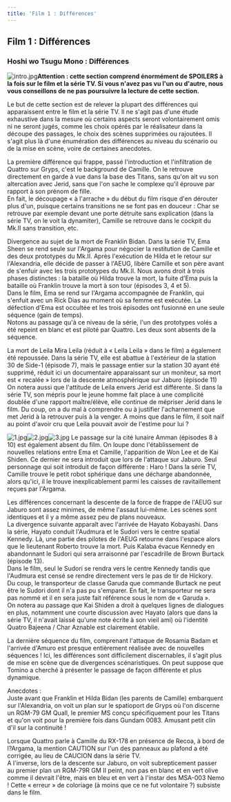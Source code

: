 ```yaml
---
title: 'Film 1 : Différences'
---
```


Film 1 : Différences
--------------------

### Hoshi wo Tsugu Mono : Différences


![intro.jpg](/images/stories/saga/zetagundam/images/film1/intro.jpg)**Attention : cette section comprend énormément de SPOILERS à la fois sur le film et la série TV. Si vous n'avez pas vu l'un ou d'autre, nous vous conseillons de ne pas poursuivre la lecture de cette section.**  
  
Le but de cette section est de relever la plupart des différences qui apparaissent entre le film et la série TV. Il ne s'agit pas d'une étude exhaustive dans la mesure où certains aspects seront volontairement omis ni ne seront jugés, comme les choix opérés par le réalisateur dans la découpe des passages, le choix des scènes supprimées ou rajoutées. Il s'agit plus là d'une énumération des différences au niveau du scénario ou de la mise en scène, voire de certaines anecdotes.  
  
La première différence qui frappe, passé l'introduction et l'infiltration de Quattro sur Gryps, c'est le background de Camille. On le retrouve directement en garde à vue dans la base des Titans, sans qu'on ait vu son altercation avec Jerid, sans que l'on sache le complexe qu'il éprouve par rapport à son prénom de fille.  
En fait, le découpage « à l'arrache » du début du film risque d'en dérouter plus d'un, puisque certains transitions ne se font pas en douceur : Char se retrouve par exemple devant une porte détruite sans explication (dans la série TV, on le voit la dynamiter), Camille se retrouve dans le cockpit du Mk.II sans transition, etc.  
  
Divergence au sujet de la mort de Franklin Bidan. Dans la série TV, Ema Sheen se rend seule sur l'Argama pour négocier la restitution de Camille et des deux prototypes du Mk.II. Après l'exécution de Hilda et le retour sur l'Alexandria, elle décide de passer à l'AEUG, libère Camille et son père avant de s'enfuir avec les trois prototypes du Mk.II. Nous avons droit à trois phases distinctes : la bataille où Hilda trouve la mort, la fuite d'Ema puis la bataille où Franklin trouve la mort à son tour (épisodes 3, 4 et 5).  
Dans le film, Ema se rend sur l'Argama accompagnée de Franklin, qui s'enfuit avec un Rick Dias au moment où sa femme est exécutée. La défection d'Ema est occultée et les trois épisodes ont fusionné en une seule séquence (gain de temps).  
Notons au passage qu'à ce niveau de la série, l'un des prototypes volés a été repeint en blanc et est piloté par Quattro. Les deux sont absents de la séquence.  
  
La mort de Leila Mira Leila (réduit à « Leila Leila » dans le film) a également été repoussée. Dans la série TV, elle est abattue à l'extérieur de la station 30 de Side-1 (épisode 7), mais le passage entier sur la station 30 ayant été supprimé, réduit ici un documentaire apparaissant sur un moniteur, sa mort est « recalée » lors de la descente atmosphérique sur Jaburo (épisode 11)  
On notera aussi que l'attitude de Leila envers Jerid est différente. Si dans la série TV, son mépris pour le jeune homme fait place à une complicité doublée d'une rapport maître/élève, elle continue de mépriser Jerid dans le film. Du coup, on a du mal à comprendre ou à justifier l'acharnement que met Jerid à la retrouver puis à la venger. A moins que dans le film, il soit naïf au point d'avoir cru que Leila pouvait avoir de l'estime pour lui ?


![1.jpg](/images/mini/images-stories-saga-zetagundam-images-film1-_tb_200x_1.jpg)![2.jpg](/images/mini/images-stories-saga-zetagundam-images-film1-_tb_200x_2.jpg)![3.jpg](/images/mini/images-stories-saga-zetagundam-images-film1-_tb_200x_3.jpg)
Le passage sur la cité lunaire Amman (épisodes 8 à 10) est également absent du film. On loupe donc l'établissement de nouvelles relations entre Ema et Camille, l'apparition de Won Lee et de Kai Shiden. Ce dernier ne sera introduit que lors de l'attaque sur Jaburo. Seul personnage qui soit introduit de façon différente : Haro ! Dans la série TV, Camille trouve le petit robot sphérique dans une décharge abandonnée, alors qu'ici, il le trouve inexplicablement parmi les caisses de ravitaillement reçues par l'Argama.  
  
Les différences concernant la descente de la force de frappe de l'AEUG sur Jaburo sont assez minimes, de même l'assaut lui-même. Les scènes sont identiques et il y a même assez peu de plans nouveaux.  
La divergence suivante apparaît avec l'arrivée de Hayato Kobayashi. Dans la série, Hayato conduit l'Audmura et le Sudori vers le centre spatial Kennedy. Là, une partie des pilotes de l'AEUG retourne dans l'espace alors que le lieutenant Roberto trouve la mort. Puis Kalaba évacue Kennedy en abandonnant le Sudori qui sera arraisonné par l'escadrille de Brown Burtack (épisode 13).  
Dans le film, seul le Sudori se rendra vers le centre Kennedy tandis que l'Audmura est censé se rendre directement vers le pas de tir de Hickory.  
Du coup, le transporteur de classe Garuda que commande Burtack ne peut être le Sudori dont il n'a pas pu s'emparer. En fait, le transporteur ne sera pas nommé et il en sera juste fait référence sous le nom de « Garuda ».  
On notera au passage que Kai Shiden a droit à quelques lignes de dialogues en plus, notamment une courte discussion avec Hayato (alors que dans la série TV, il n'avait laissé qu'une note écrite à son vieil ami) où l'identité Quatro Bajeena / Char Aznable est clairement établie.  
  
La dernière séquence du film, comprenant l'attaque de Rosamia Badam et l'arrivée d'Amuro est presque entièrement réalisée avec de nouvelles séquences ! Ici, les différences sont difficilement discernables, il s'agit plus de mise en scène que de divergences scénaristiques. On peut suppose que Tomino a cherché à présenter le passage de façon différente et plus dynamique.  
  
Anecdotes :  
Juste avant que Franklin et Hilda Bidan (les parents de Camille) embarquent sur l'Alexandria, on voit un plan sur le spatioport de Gryps où l'on discerne un RGM-79 GM Quall, le premier MS conçu spécifiquement pour les Titans et qu'on voit pour la première fois dans Gundam 0083. Amusant petit clin d'il sur la continuité !  
  
Lorsque Quattro parle à Camille du RX-178 en présence de Recoa, à bord de l?Argama, la mention CAUTION sur l'un des panneaux au plafond a été corrigée, au lieu de CAUCION dans la série TV.  
A l'inverse, lors de la descente sur Jaburo, on voit subrepticement passer au premier plan un RGM-79R GM II peint, non pas en blanc et en vert olive comme il devrait l'être, mais en bleu et en vert à l'instar des MSA-003 Nemo ! Cette « erreur » de coloriage (à moins que ce ne fut volontaire ?) subsiste dans le film.

